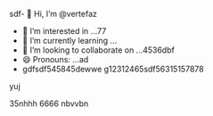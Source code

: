 sdf- 👋 Hi, I’m @vertefaz
- 👀 I’m interested in ...77
- 🌱 I’m currently learning ...
- 💞️ I’m looking to collaborate on ...4536dbf
- 😄 Pronouns: ...ad
- gdfsdf545845dewwe
g12312465sdf56315157878
<!---fgjsf544545688521file) appears on your GitHub profile.dfa3
You can click the Preview link to take a look at your45 changes.gf23
--->yuj
35nhhh
6666
nbvvbn
